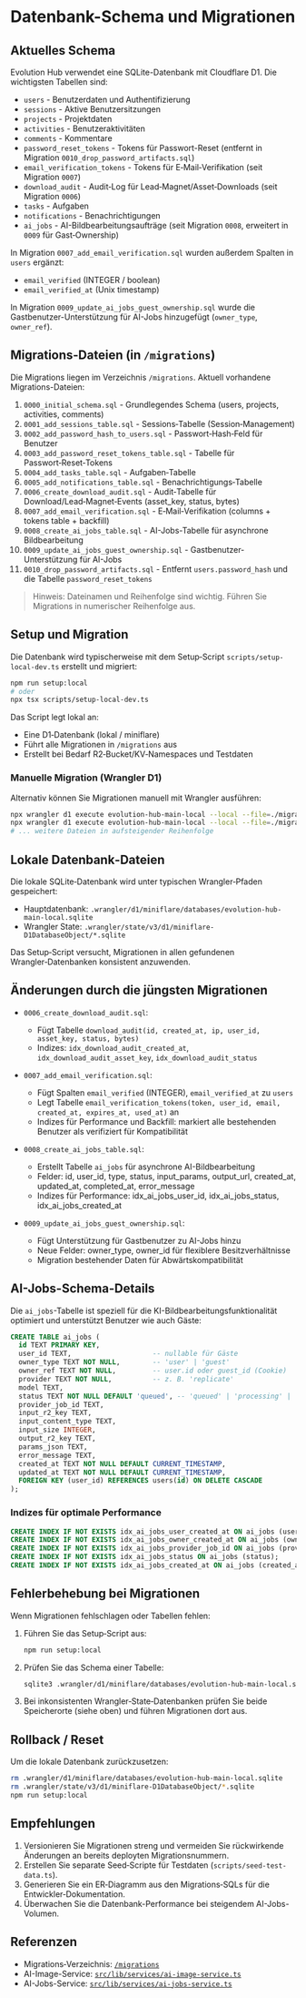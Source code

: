 # Datenbank-Schema und Migrationen

## Aktuelles Schema

Evolution Hub verwendet eine SQLite-Datenbank mit Cloudflare D1. Die wichtigsten Tabellen sind:

- `users` - Benutzerdaten und Authentifizierung
- `sessions` - Aktive Benutzersitzungen
- `projects` - Projektdaten
- `activities` - Benutzeraktivitäten
- `comments` - Kommentare
- `password_reset_tokens` - Tokens für Passwort-Reset (entfernt in Migration `0010_drop_password_artifacts.sql`)
- `email_verification_tokens` - Tokens für E‑Mail‑Verifikation (seit Migration `0007`)
- `download_audit` - Audit‑Log für Lead‑Magnet/Asset‑Downloads (seit Migration `0006`)
- `tasks` - Aufgaben
- `notifications` - Benachrichtigungen
- `ai_jobs` - AI-Bildbearbeitungsaufträge (seit Migration `0008`, erweitert in `0009` für Gast‑Ownership)

In Migration `0007_add_email_verification.sql` wurden außerdem Spalten in `users` ergänzt:

- `email_verified` (INTEGER / boolean)
- `email_verified_at` (Unix timestamp)

In Migration `0009_update_ai_jobs_guest_ownership.sql` wurde die Gastbenutzer-Unterstützung für AI-Jobs hinzugefügt (`owner_type`, `owner_ref`).

## Migrations‑Dateien (in `/migrations`)

Die Migrations liegen im Verzeichnis `/migrations`. Aktuell vorhandene Migrations-Dateien:

1. `0000_initial_schema.sql` - Grundlegendes Schema (users, projects, activities, comments)
2. `0001_add_sessions_table.sql` - Sessions‑Tabelle (Session‑Management)
3. `0002_add_password_hash_to_users.sql` - Passwort‑Hash‑Feld für Benutzer
4. `0003_add_password_reset_tokens_table.sql` - Tabelle für Passwort‑Reset‑Tokens
5. `0004_add_tasks_table.sql` - Aufgaben‑Tabelle
6. `0005_add_notifications_table.sql` - Benachrichtigungs‑Tabelle
7. `0006_create_download_audit.sql` - Audit‑Tabelle für Download/Lead‑Magnet‑Events (asset_key, status, bytes)
8. `0007_add_email_verification.sql` - E‑Mail‑Verifikation (columns + tokens table + backfill)
9. `0008_create_ai_jobs_table.sql` - AI-Jobs-Tabelle für asynchrone Bildbearbeitung
10. `0009_update_ai_jobs_guest_ownership.sql` - Gastbenutzer-Unterstützung für AI-Jobs
11. `0010_drop_password_artifacts.sql` - Entfernt `users.password_hash` und die Tabelle `password_reset_tokens`

> Hinweis: Dateinamen und Reihenfolge sind wichtig. Führen Sie Migrations in numerischer Reihenfolge aus.

## Setup und Migration

Die Datenbank wird typischerweise mit dem Setup‑Script `scripts/setup-local-dev.ts` erstellt und migriert:

```bash
npm run setup:local
# oder
npx tsx scripts/setup-local-dev.ts
```

Das Script legt lokal an:

- Eine D1‑Datenbank (lokal / miniflare)
- Führt alle Migrationen in `/migrations` aus
- Erstellt bei Bedarf R2‑Bucket/KV‑Namespaces und Testdaten

### Manuelle Migration (Wrangler D1)

Alternativ können Sie Migrationen manuell mit Wrangler ausführen:

```bash
npx wrangler d1 execute evolution-hub-main-local --local --file=./migrations/0000_initial_schema.sql
npx wrangler d1 execute evolution-hub-main-local --local --file=./migrations/0001_add_sessions_table.sql
# ... weitere Dateien in aufsteigender Reihenfolge
```

## Lokale Datenbank‑Dateien

Die lokale SQLite‑Datenbank wird unter typischen Wrangler‑Pfaden gespeichert:

- Hauptdatenbank: `.wrangler/d1/miniflare/databases/evolution-hub-main-local.sqlite`
- Wrangler State: `.wrangler/state/v3/d1/miniflare-D1DatabaseObject/*.sqlite`

Das Setup‑Script versucht, Migrationen in allen gefundenen Wrangler‑Datenbanken konsistent anzuwenden.

## Änderungen durch die jüngsten Migrationen

- `0006_create_download_audit.sql`:
  - Fügt Tabelle `download_audit(id, created_at, ip, user_id, asset_key, status, bytes)`
  - Indizes: `idx_download_audit_created_at`, `idx_download_audit_asset_key`, `idx_download_audit_status`

- `0007_add_email_verification.sql`:
  - Fügt Spalten `email_verified` (INTEGER), `email_verified_at` zu `users`
  - Legt Tabelle `email_verification_tokens(token, user_id, email, created_at, expires_at, used_at)` an
  - Indizes für Performance und Backfill: markiert alle bestehenden Benutzer als verifiziert für Kompatibilität

- `0008_create_ai_jobs_table.sql`:
  - Erstellt Tabelle `ai_jobs` für asynchrone AI-Bildbearbeitung
  - Felder: id, user_id, type, status, input_params, output_url, created_at, updated_at, completed_at, error_message
  - Indizes für Performance: idx_ai_jobs_user_id, idx_ai_jobs_status, idx_ai_jobs_created_at

- `0009_update_ai_jobs_guest_ownership.sql`:
  - Fügt Unterstützung für Gastbenutzer zu AI-Jobs hinzu
  - Neue Felder: owner_type, owner_id für flexiblere Besitzverhältnisse
  - Migration bestehender Daten für Abwärtskompatibilität

## AI-Jobs-Schema-Details

Die `ai_jobs`-Tabelle ist speziell für die KI-Bildbearbeitungsfunktionalität optimiert und unterstützt Benutzer wie auch Gäste:

```sql
CREATE TABLE ai_jobs (
  id TEXT PRIMARY KEY,
  user_id TEXT,                    -- nullable für Gäste
  owner_type TEXT NOT NULL,        -- 'user' | 'guest'
  owner_ref TEXT NOT NULL,         -- user.id oder guest_id (Cookie)
  provider TEXT NOT NULL,          -- z. B. 'replicate'
  model TEXT,
  status TEXT NOT NULL DEFAULT 'queued', -- 'queued' | 'processing' | 'succeeded' | 'failed' | 'canceled'
  provider_job_id TEXT,
  input_r2_key TEXT,
  input_content_type TEXT,
  input_size INTEGER,
  output_r2_key TEXT,
  params_json TEXT,
  error_message TEXT,
  created_at TEXT NOT NULL DEFAULT CURRENT_TIMESTAMP,
  updated_at TEXT NOT NULL DEFAULT CURRENT_TIMESTAMP,
  FOREIGN KEY (user_id) REFERENCES users(id) ON DELETE CASCADE
);
```

### Indizes für optimale Performance

```sql
CREATE INDEX IF NOT EXISTS idx_ai_jobs_user_created_at ON ai_jobs (user_id, created_at);
CREATE INDEX IF NOT EXISTS idx_ai_jobs_owner_created_at ON ai_jobs (owner_type, owner_ref, created_at);
CREATE INDEX IF NOT EXISTS idx_ai_jobs_provider_job_id ON ai_jobs (provider_job_id);
CREATE INDEX IF NOT EXISTS idx_ai_jobs_status ON ai_jobs (status);
CREATE INDEX IF NOT EXISTS idx_ai_jobs_created_at ON ai_jobs (created_at);
```

## Fehlerbehebung bei Migrationen

Wenn Migrationen fehlschlagen oder Tabellen fehlen:

1. Führen Sie das Setup‑Script aus:

   ```bash
   npm run setup:local
   ```

2. Prüfen Sie das Schema einer Tabelle:

   ```bash
   sqlite3 .wrangler/d1/miniflare/databases/evolution-hub-main-local.sqlite ".schema sessions"
   ```

3. Bei inkonsistenten Wrangler‑State‑Datenbanken prüfen Sie beide Speicherorte (siehe oben) und führen Migrationen dort aus.

## Rollback / Reset

Um die lokale Datenbank zurückzusetzen:

```bash
rm .wrangler/d1/miniflare/databases/evolution-hub-main-local.sqlite
rm .wrangler/state/v3/d1/miniflare-D1DatabaseObject/*.sqlite
npm run setup:local
```

## Empfehlungen

1. Versionieren Sie Migrationen streng und vermeiden Sie rückwirkende Änderungen an bereits deployten Migrationsnummern.
2. Erstellen Sie separate Seed‑Scripte für Testdaten (`scripts/seed-test-data.ts`).
3. Generieren Sie ein ER‑Diagramm aus den Migrations‑SQLs für die Entwickler‑Dokumentation.
4. Überwachen Sie die Datenbank-Performance bei steigendem AI-Jobs-Volumen.

## Referenzen

- Migrations‑Verzeichnis: [`/migrations`](migrations:1)
- AI-Image-Service: [`src/lib/services/ai-image-service.ts`](src/lib/services/ai-image-service.ts:1)
- AI-Jobs-Service: [`src/lib/services/ai-jobs-service.ts`](src/lib/services/ai-jobs-service.ts:1)
